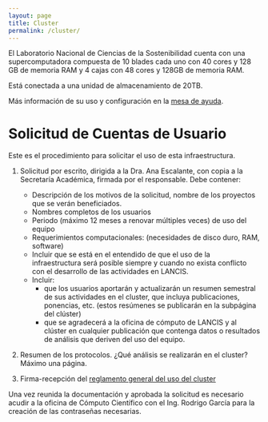 ```yaml
---
layout: page
title: Cluster
permalink: /cluster/
---
```


El Laboratorio Nacional de Ciencias de la Sostenibilidad cuenta con
una supercomputadora compuesta de 10 blades cada uno con 40 cores y
128 GB de memoria RAM y 4 cajas con 48 cores y 128GB de memoria RAM.

Está conectada a una unidad de almacenamiento de 20TB.

Más información de su uso y configuración en la [mesa de ayuda](https://github.com/sostenibilidad-unam/supercomputadora).

# Solicitud de Cuentas de Usuario

Este es el procedimiento para solicitar el uso de esta infraestructura.

1. Solicitud por escrito, dirigida a la Dra. Ana Escalante, con copia
   a la Secretaría Académica, firmada por el responsable. Debe
   contener:
   - Descripción de los motivos de la solicitud, nombre de los proyectos que se verán beneficiados.
   - Nombres completos de los usuarios
   - Periodo (máximo 12 meses a renovar múltiples veces) de uso del equipo
   - Requerimientos computacionales: (necesidades de disco duro, RAM, software)
   - Incluir que se está en el entendido de que el uso de la
     infraestructura será posible siempre y cuando no exista conflicto
     con el desarrollo de las actividades en LANCIS.
   - Incluir: 
     - que los usuarios aportarán y actualizarán un resumen semestral
       de sus actividades en el cluster, que incluya publicaciones,
       ponencias, etc. (estos resúmenes se publicarán en la subpágina
       del clúster)
	 - que se agradecerá a la oficina de cómputo de
       LANCIS y al clúster en cualquier publicación que contenga datos
	   o resultados de análisis que deriven del uso del equipo.

2. Resumen de los protocolos. ¿Qué análisis se realizarán en el cluster? Máximo una página.

3. Firma-recepción del [reglamento general del uso del cluster](https://github.com/sostenibilidad-unam/supercomputadora/raw/master/reglamento/reglamento_lancis.pdf)

Una vez reunida la documentación y aprobada la solicitud es necesario
acudir a la oficina de Cómputo Científico con el Ing. Rodrigo García
para la creación de las contraseñas necesarias.
